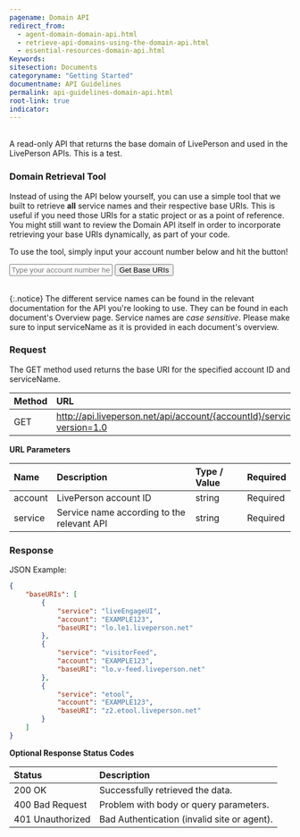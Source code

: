 ```yaml
---
pagename: Domain API
redirect_from:
  - agent-domain-domain-api.html
  - retrieve-api-domains-using-the-domain-api.html
  - essential-resources-domain-api.html
Keywords:
sitesection: Documents
categoryname: "Getting Started"
documentname: API Guidelines
permalink: api-guidelines-domain-api.html
root-link: true
indicator:
---
```

<br>
A read-only API that returns the base domain of LivePerson and used in the LivePerson APIs. This is a test.

### Domain Retrieval Tool

Instead of using the API below yourself, you can use a simple tool that we built to retrieve **all** service names and their respective base URIs. This is useful if you need those URIs for a static project or as a point of reference. You might still want to review the Domain API itself in order to incorporate retrieving your base URIs dynamically, as part of your code.

To use the tool, simply input your account number below and hit the button!

<input type="text" id="account" placeholder="Type your account number here">
<input type="button" id="csds-button" value="Get Base URIs">
<table id="csds-result">
</table>

{:.notice}
The different service names can be found in the relevant documentation for the API you're looking to use. They can be found in each document's Overview page. Service names are *case sensitive*. Please make sure to input serviceName as it is provided in each document's overview.

###  Request

The GET method used returns the base URI for the specified account ID and serviceName.

| Method | URL |
| :--- | :--- |
| GET | http://api.liveperson.net/api/account/{accountId}/service/{serviceName}/baseURI.json?version=1.0 |

**URL Parameters**

| Name | Description | Type / Value | Required |
| :--- | :--- | :--- | :--- |
| account | LivePerson account ID | string | Required |
| service | Service name according to the relevant API | string | Required |

###  Response

JSON Example:

```json
{
    "baseURIs": [
        {
            "service": "liveEngageUI",
            "account": "EXAMPLE123",
            "baseURI": "lo.le1.liveperson.net"
        },
        {
            "service": "visitorFeed",
            "account": "EXAMPLE123",
            "baseURI": "lo.v-feed.liveperson.net"
        },
        {
            "service": "etool",
            "account": "EXAMPLE123",
            "baseURI": "z2.etool.liveperson.net"
        }
    ]
}
```


**Optional Response Status Codes**

| Status | Description |
| :--- | :--- |
| 200 OK | Successfully retrieved the data. |
| 400 Bad Request | Problem with body or query parameters. |
| 401 Unauthorized | Bad Authentication (invalid site or agent). |

